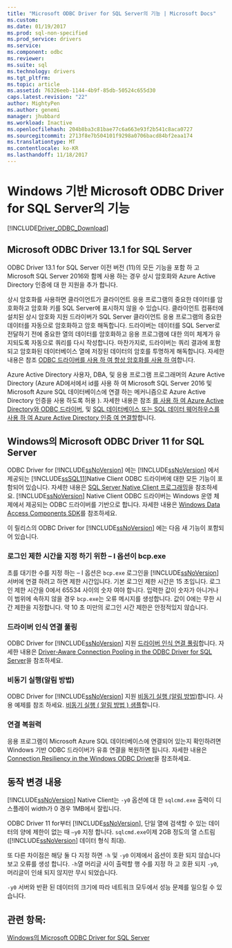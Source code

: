 ```yaml
---
title: "Microsoft ODBC Driver for SQL Server의 기능 | Microsoft Docs"
ms.custom: 
ms.date: 01/19/2017
ms.prod: sql-non-specified
ms.prod_service: drivers
ms.service: 
ms.component: odbc
ms.reviewer: 
ms.suite: sql
ms.technology: drivers
ms.tgt_pltfrm: 
ms.topic: article
ms.assetid: 76326eeb-1144-4b9f-85db-50524c655d30
caps.latest.revision: "22"
author: MightyPen
ms.author: genemi
manager: jhubbard
ms.workload: Inactive
ms.openlocfilehash: 204b8ba3c81bae77c6a663e93f2b541c8aca0727
ms.sourcegitcommit: 2713f8e7b504101f9298a0706bacd84bf2eaa174
ms.translationtype: MT
ms.contentlocale: ko-KR
ms.lasthandoff: 11/18/2017
---
```

# <a name="features-of-the-microsoft-odbc-driver-for-sql-server-on-windows"></a>Windows 기반 Microsoft ODBC Driver for SQL Server의 기능
[!INCLUDE[Driver_ODBC_Download](../../../includes/driver_odbc_download.md)]

    
## <a name="microsoft-odbc-driver-131-for-sql-server-on-windows"></a>Microsoft ODBC Driver 13.1 for SQL Server

ODBC Driver 13.1 for SQL Server 이전 버전 (11)의 모든 기능을 포함 하 고 Microsoft SQL Server 2016와 함께 사용 하는 경우 상시 암호화와 Azure Active Directory 인증에 대 한 지원을 추가 합니다.  
  
상시 암호화를 사용하면 클라이언트가 클라이언트 응용 프로그램의 중요한 데이터를 암호화하고 암호화 키를 SQL Server에 표시하지 않을 수 있습니다. 클라이언트 컴퓨터에 설치된 상시 암호화 지원 드라이버가 SQL Server 클라이언트 응용 프로그램의 중요한 데이터를 자동으로 암호화하고 암호 해독합니다. 드라이버는 데이터를 SQL Server로 전달하기 전에 중요한 열의 데이터를 암호화하고 응용 프로그램에 대한 의미 체계가 유지되도록 자동으로 쿼리를 다시 작성합니다. 마찬가지로, 드라이버는 쿼리 결과에 포함되고 암호화된 데이터베이스 열에 저장된 데이터의 암호를 투명하게 해독합니다. 자세한 내용은 참조 [ODBC 드라이버를 사용 하 여 항상 암호화를 사용 하 여](../../../connect/odbc/using-always-encrypted-with-the-odbc-driver.md)합니다.
 
Azure Active Directory 사용자, DBA, 및 응용 프로그램 프로그래머의 Azure Active Directory (Azure AD에서에서 id를 사용 하 여 Microsoft SQL Server 2016 및 Microsoft Azure SQL 데이터베이스에 연결 하는 메커니즘으로 Azure Active Directory 인증을 사용 하도록 허용 ). 자세한 내용은 참조 [를 사용 하 여 Azure Active Directory와 ODBC 드라이버](../../../connect/odbc/using-azure-active-directory.md), 및 [SQL 데이터베이스 또는 SQL 데이터 웨어하우스를 사용 하 여 Azure Active Directory 인증 여 연결할](https://azure.microsoft.com/en-us/documentation/articles/sql-database-aad-authentication/)합니다.   
  
## <a name="microsoft-odbc-driver-11-for-sql-server-on-windows"></a>Windows의 Microsoft ODBC Driver 11 for SQL Server  

ODBC Driver for [!INCLUDE[ssNoVersion](../../../includes/ssnoversion_md.md)] 에는 [!INCLUDE[ssNoVersion](../../../includes/ssnoversion_md.md)] 에서 제공되는 [!INCLUDE[ssSQL11](../../../includes/sssql11_md.md)]Native Client ODBC 드라이버에 대한 모든 기능이 포함되어 있습니다. 자세한 내용은 [SQL Server Native Client 프로그래밍](http://msdn.microsoft.com/library/ms130892.aspx)을 참조하세요. [!INCLUDE[ssNoVersion](../../../includes/ssnoversion_md.md)] Native Client ODBC 드라이버는 Windows 운영 체제에서 제공되는 ODBC 드라이버를 기반으로 합니다. 자세한 내용은 [Windows Data Access Components SDK](http://msdn.microsoft.com/library/aa968814(VS.85).aspx)를 참조하세요.  
  
이 릴리스의 ODBC Driver for [!INCLUDE[ssNoVersion](../../../includes/ssnoversion_md.md)] 에는 다음 새 기능이 포함되어 있습니다.  
  
### <a name="bcpexe-l-option-for-specifying-a-login-timeout"></a>로그인 제한 시간을 지정 하기 위한 – l 옵션이 bcp.exe
 
초를 대기한 수를 지정 하는 – l 옵션은 `bcp.exe` 로그인을 [!INCLUDE[ssNoVersion](../../../includes/ssnoversion_md.md)] 서버에 연결 하려고 하면 제한 시간입니다. 기본 로그인 제한 시간은 15 초입니다. 로그인 제한 시간을 0에서 65534 사이의 숫자 여야 합니다. 입력한 값이 숫자가 아니거나 이 범위에 속하지 않을 경우 `bcp.exe`는 오류 메시지를 생성합니다. 값이 0에는 무한 시간 제한을 지정합니다. 약 10 초 미만의 로그인 시간 제한은 안정적있지 않습니다.  
  
### <a name="driver-aware-connection-pooling"></a>드라이버 인식 연결 풀링  
ODBC Driver for [!INCLUDE[ssNoVersion](../../../includes/ssnoversion_md.md)] 지원 [드라이버 인식 연결 풀링](http://msdn.microsoft.com/library/hh405031(VS.85).aspx)합니다. 자세한 내용은 [Driver-Aware Connection Pooling in the ODBC Driver for SQL Server](../../../connect/odbc/windows/driver-aware-connection-pooling-in-the-odbc-driver-for-sql-server.md)을 참조하세요.  
  
### <a name="asynchronous-execution-notification-method"></a>비동기 실행(알림 방법)  
ODBC Driver for [!INCLUDE[ssNoVersion](../../../includes/ssnoversion_md.md)] 지원 [비동기 실행 (알림 방법)](http://msdn.microsoft.com/library/hh405038(VS.85).aspx)합니다. 사용 예제를 참조 하세요. [비동기 실행 &#40; 알림 방법 &#41; 샘플](../../../connect/odbc/windows/asynchronous-execution-notification-method-sample.md)합니다.  
  
### <a name="connection-resiliency"></a>연결 복원력
응용 프로그램이 Microsoft Azure SQL 데이터베이스에 연결되어 있는지 확인하려면 Windows 기반 ODBC 드라이버가 유휴 연결을 복원하면 됩니다. 자세한 내용은 [Connection Resiliency in the Windows ODBC Driver](../../../connect/odbc/windows/connection-resiliency-in-the-windows-odbc-driver.md)을 참조하세요.  
  
## <a name="behavior-changes"></a>동작 변경 내용

[!INCLUDE[ssNoVersion](../../../includes/ssnoversion_md.md)] Native Client는 `-y0` 옵션에 대 한 `sqlcmd.exe` 출력이 디스플레이 width가 0 경우 1MB에서 잘립니다.
  
ODBC Driver 11 for부터 [!INCLUDE[ssNoVersion](../../../includes/ssnoversion_md.md)], 단일 열에 검색할 수 있는 데이터의 양에 제한이 없는 때 `–y0` 지정 합니다. `sqlcmd.exe`이제 2GB 정도의 열 스트림 ([!INCLUDE[ssNoVersion](../../../includes/ssnoversion_md.md)] 데이터 형식 최대).  
  
또 다른 차이점은 해당 둘 다 지정 하면 `-h` 및 `-y0` 이제에서 옵션이 호환 되지 않습니다 보고 오류를 생성 합니다. `-h`열 머리글 사이 출력할 행 수를 지정 하 고 호환 되지 `-y0`, 머리글이 인쇄 되지 않지만 무시 되었습니다.
  
`-y0` 서버와 반환 된 데이터의 크기에 따라 네트워크 모두에서 성능 문제를 일으킬 수 있습니다.

## <a name="see-also"></a>관련 항목:  
[Windows의 Microsoft ODBC Driver for SQL Server](../../../connect/odbc/windows/microsoft-odbc-driver-for-sql-server-on-windows.md)  
